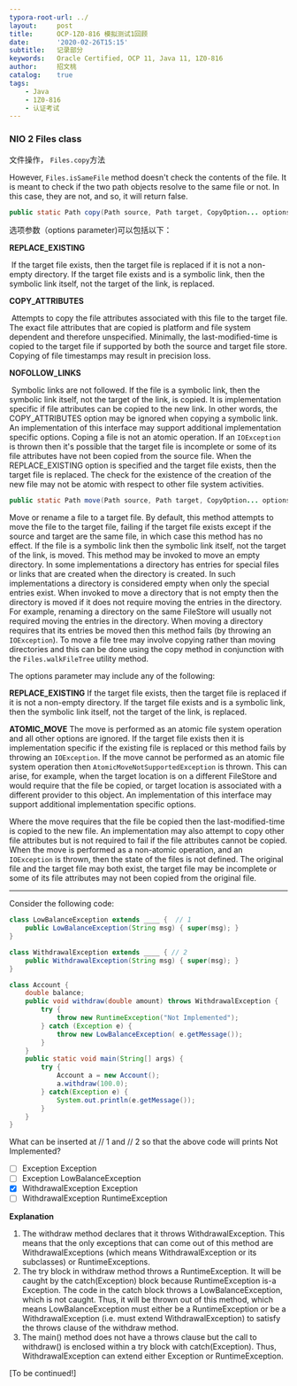 ```yaml
---
typora-root-url: ../
layout:     post
title:      OCP-1Z0-816 模拟测试1回顾
date:       '2020-02-26T15:15'
subtitle:   记录部分
keywords:   Oracle Certified, OCP 11, Java 11, 1Z0-816
author:     招文桃
catalog:    true
tags:
    - Java
    - 1Z0-816
    - 认证考试
---
```


### NIO 2 Files class

文件操作， `Files.copy`方法

However, `Files.isSameFile` method doesn't check the contents of the file. It is meant to check if the two path objects resolve to the same file or not. In this case, they are not, and so, it will return false.  

```java
public static Path copy(Path source, Path target, CopyOption... options) throws IOException
```

选项参数（options parameter)可以包括以下：

**REPLACE_EXISTING**

​      If the target file exists, then the target file is replaced if it is not a non-empty directory. If the target file exists and is a symbolic link, then the symbolic link itself, not the target of the link, is replaced.  

**COPY_ATTRIBUTES**

​      Attempts to copy the file attributes associated with this file to the target file. The exact file attributes that are copied is platform and file system dependent and therefore unspecified. Minimally, the last-modified-time is copied to the target file if supported by both the source and target file store. Copying of file timestamps may result in precision loss.  

**NOFOLLOW_LINKS**

​      Symbolic links are not followed. If the file is a symbolic link, then the symbolic link itself, not the target of the link, is copied. It is implementation specific if file attributes can be copied to the new link.  In other words, the COPY_ATTRIBUTES option may be ignored when copying a symbolic link.  
An implementation of this interface may support additional implementation specific options.
Coping a file is not an atomic operation. If an `IOException` is thrown then it's possible that the target file is incomplete or some of its file attributes have not been copied from the source file. When the REPLACE_EXISTING option is specified and the target file exists, then the target file is replaced. The check for the existence of the creation of the new file may not be atomic with respect to other file system activities. <!--more-->

```java
public static Path move(Path source, Path target, CopyOption... options) throws IOException
```

Move or rename a file to a target file.
By default, this method attempts to move the file to the target file, failing if the target file exists except if the source and target are the same file, in which case this method has no effect. If the file is a symbolic link then the symbolic link itself, not the target of the link, is moved. This method may be invoked to move an empty directory. In some implementations a directory has entries for special files or links that are created when the directory is created. In such implementations a directory is considered empty when only the special entries exist. When invoked to move a directory that is not empty then the directory is moved if it does not require moving the entries in the directory. For example, renaming a directory on the same FileStore will usually not required moving the entries in the directory. When moving a directory requires that its entries be moved then this method fails (by throwing an `IOException`). To move a file tree may involve copying rather than moving directories and this can be done using the copy method in conjunction with the `Files.walkFileTree` utility method.

The options parameter may include any of the following:

**REPLACE_EXISTING** If the target file exists, then the target file is replaced if it is not a non-empty directory. If the target file exists and is a symbolic link, then the symbolic link itself, not the target of the link, is replaced.

**ATOMIC_MOVE** The move is performed as an atomic file system operation and all other options are ignored. If the target file exists then it is implementation specific if the existing file is replaced or this method fails by throwing an `IOException`. If the move cannot be performed as an atomic file system operation then `AtomicMoveNotSupportedException` is thrown. This can arise, for example, when the target location is on a different FileStore and would require that the file be copied, or target location is associated with a different provider to this object. An implementation of this interface may support additional implementation specific options.

Where the move requires that the file be copied then the last-modified-time is copied to the new file. An implementation may also attempt to copy other file attributes but is not required to fail if the file attributes cannot be copied. When the move is performed as a non-atomic operation, and an `IOException` is thrown, then the state of the files is not defined. The original file and the target file may both exist, the target file may be incomplete or some of its file attributes may not been copied from the original file.

---

Consider the following code:

```java
class LowBalanceException extends ____ {  // 1
    public LowBalanceException(String msg) { super(msg); }
}

class WithdrawalException extends ____ { // 2 
    public WithdrawalException(String msg) { super(msg); }
}

class Account {
    double balance;
    public void withdraw(double amount) throws WithdrawalException {
        try {
            throw new RuntimeException("Not Implemented");
        } catch (Exception e) {
            throw new LowBalanceException( e.getMessage());
        }
    }
    public static void main(String[] args) {
        try {
            Account a = new Account();
            a.withdraw(100.0);
        } catch(Exception e) {
            System.out.println(e.getMessage());
        }
    }
}
```

What can be inserted at // 1 and // 2 so that the above code will prints Not Implemented?

- [ ] Exception
  Exception
- [ ] Exception
  LowBalanceException
- [x] WithdrawalException
  Exception
- [ ] WithdrawalException
  RuntimeException

**Explanation**

1. The withdraw method declares that it throws WithdrawalException. This means that the only exceptions that can come out of this method are WithdrawalExceptions  (which means WithdrawalException or its subclasses) or RuntimeExceptions.
2. The try block in withdraw method throws a RuntimeException. It will be caught by the catch(Exception) block because RuntimeException is-a Exception. The code in the catch block throws a LowBalanceException, which is not caught. Thus, it will be thrown out of this method, which means LowBalanceException must either be a RuntimeException or be a WithdrawalException (i.e. must extend WithdrawalException) to satisfy the throws clause of the withdraw method.
3. The main() method does not have a throws clause but the call to withdraw() is enclosed within a try block with catch(Exception). Thus, WithdrawalException can extend either Exception or RuntimeException.

[To be continued!]